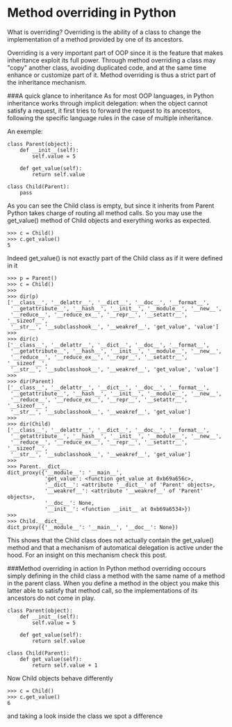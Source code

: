 # Method overriding in Python

What is overriding? Overriding is the ability of a class to change the implementation of a method provided by one of its ancestors.

Overriding is a very important part of OOP since it is the feature that makes inheritance exploit its full power. Through method overriding a class may "copy" another class, avoiding duplicated code, and at the same time enhance or customize part of it. Method overriding is thus a strict part of the inheritance mechanism.

###A quick glance to inheritance
As for most OOP languages, in Python inheritance works through implicit delegation: when the object cannot satisfy a request, it first tries to forward the request to its ancestors, following the specific language rules in the case of multiple inheritance.

An exemple:

```
class Parent(object):
    def __init__(self):
        self.value = 5

    def get_value(self):
        return self.value

class Child(Parent):
    pass
```

As you can see the Child class is empty, but since it inherits from Parent Python takes charge of routing all method calls. So you may use the get_value() method of Child objects and exerything works as expected.
```
>>> c = Child()
>>> c.get_value()
5
```
Indeed get_value() is not exactly part of the Child class as if it were defined in it

```
>>> p = Parent()
>>> c = Child()
>>>
>>> dir(p)
['__class__', '__delattr__', '__dict__', '__doc__', '__format__',
 '__getattribute__', '__hash__', '__init__', '__module__', '__new__',
 '__reduce__', '__reduce_ex__', '__repr__', '__setattr__', '__sizeof__',
 '__str__', '__subclasshook__', '__weakref__', 'get_value', 'value']
>>>
>>> dir(c)
['__class__', '__delattr__', '__dict__', '__doc__', '__format__',
 '__getattribute__', '__hash__', '__init__', '__module__', '__new__',
 '__reduce__', '__reduce_ex__', '__repr__', '__setattr__', '__sizeof__',
 '__str__', '__subclasshook__', '__weakref__', 'get_value', 'value']
>>>
>>> dir(Parent)
['__class__', '__delattr__', '__dict__', '__doc__', '__format__',
 '__getattribute__', '__hash__', '__init__', '__module__', '__new__',
 '__reduce__', '__reduce_ex__', '__repr__', '__setattr__', '__sizeof__',
 '__str__', '__subclasshook__', '__weakref__', 'get_value']
>>>
>>> dir(Child)
['__class__', '__delattr__', '__dict__', '__doc__', '__format__',
 '__getattribute__', '__hash__', '__init__', '__module__', '__new__',
 '__reduce__', '__reduce_ex__', '__repr__', '__setattr__', '__sizeof__',
 '__str__', '__subclasshook__', '__weakref__', 'get_value']
>>>
>>> Parent.__dict__
dict_proxy({'__module__': '__main__',
            'get_value': <function get_value at 0xb69a656c>,
            '__dict__': <attribute '__dict__' of 'Parent' objects>,
            '__weakref__': <attribute '__weakref__' of 'Parent' objects>,
            '__doc__': None,
            '__init__': <function __init__ at 0xb69a6534>})
>>>
>>> Child.__dict__
dict_proxy({'__module__': '__main__', '__doc__': None})
```

This shows that the Child class does not actually contain the get_value() method and that a mechanism of automatical delegation is active under the hood. For an insight on this mechanism check this post.

###Method overriding in action
In Python method overriding occours simply defining in the child class a method with the same name of a method in the parent class. When you define a method in the object you make this latter able to satisfy that method call, so the implementations of its ancestors do not come in play.
```
class Parent(object):
    def __init__(self):
        self.value = 5

    def get_value(self):
        return self.value

class Child(Parent):
    def get_value(self):
        return self.value + 1
```

Now Child objects behave differently
```
>>> c = Child()
>>> c.get_value()
6
```
and taking a look inside the class we spot a difference